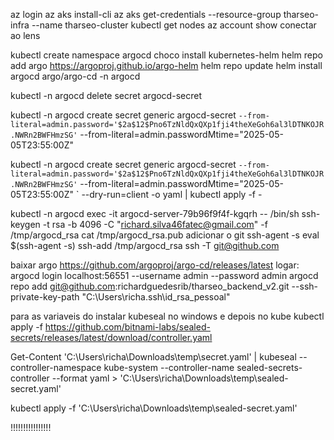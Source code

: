 az login
az aks install-cli
az aks get-credentials --resource-group tharseo-infra --name tharseo-cluster
kubectl get nodes
az account show
conectar ao lens

kubectl create namespace argocd
choco install kubernetes-helm
helm repo add argo https://argoproj.github.io/argo-helm
helm repo update
helm install argocd argo/argo-cd -n argocd

kubectl -n argocd delete secret argocd-secret

kubectl -n argocd create secret generic argocd-secret `
   --from-literal=admin.password='$2a$12$Pno6TzNldQxQXp1fji4theXeGoh6al3lDTNKOJR.NWRn2BWFHmzSG' `
   --from-literal=admin.passwordMtime="2025-05-05T23:55:00Z"

kubectl -n argocd create secret generic argocd-secret `
   --from-literal=admin.password='$2a$12$Pno6TzNldQxQXp1fji4theXeGoh6al3lDTNKOJR.NWRn2BWFHmzSG' `
   --from-literal=admin.passwordMtime="2025-05-05T23:55:00Z" `
   --dry-run=client -o yaml | kubectl apply -f -


kubectl -n argocd exec -it argocd-server-79b96f9f4f-kgqrh -- /bin/sh
ssh-keygen -t rsa -b 4096 -C "richard.silva46fatec@gmail.com" -f /tmp/argocd_rsa 
cat /tmp/argocd_rsa.pub
adicionar o git
ssh-agent -s
eval $(ssh-agent -s)
ssh-add /tmp/argocd_rsa
ssh -T git@github.com

baixar argo https://github.com/argoproj/argo-cd/releases/latest
logar: argocd login localhost:56551 --username admin --password admin
argocd repo add git@github.com:richardguedesrib/tharseo_backend_v2.git --ssh-private-key-path "C:\Users\richa\.ssh\id_rsa_pessoal"

para as variaveis do 
instalar kubeseal no windows e depois no kube
kubectl apply -f https://github.com/bitnami-labs/sealed-secrets/releases/latest/download/controller.yaml

Get-Content 'C:\Users\richa\Downloads\temp\secret.yaml' | kubeseal --controller-namespace kube-system --controller-name sealed-secrets-controller --format yaml > 'C:\Users\richa\Downloads\temp\sealed-secret.yaml'

kubectl apply -f 'C:\Users\richa\Downloads\temp\sealed-secret.yaml'

!!!!!!!!!!!!!!!!


